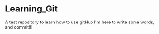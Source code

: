 Learning_Git
============

A test repository to learn how to use gitHub
I'm here to write some words, and commit!!!
